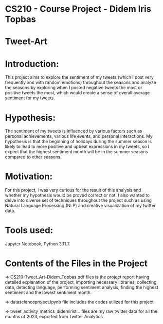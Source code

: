# CS210 - Course Project - Didem Iris Topbas
# Tweet-Art

# Introduction:
This project aims to explore the sentiment of my tweets (which I post very frequently and with random emotions) throughout the seasons and analyze the seasons by exploring when I posted negative tweets the most or positive tweets the most, which would create a sense of overall average sentiment for my tweets.

# Hypothesis: 
The sentiment of my tweets is influenced by various factors such as personal achievements, various life events, and personal interactions. My hypothesis is that the beginning of holidays during the summer season is likely to lead to more positive and upbeat expressions in my tweets, so I expect that the highest sentiment month will be in the summer seasons compared to other seasons. 

# Motivation:
For this project, I was very curious for the result of this analysis and whether my hypothesis would be proved correct or not. I also wanted to delve into diverse set of techniques throughout the project such as using Natural Language Processing (NLP) and creative visualization of my twitter data.

# Tools used:
Jupyter Notebook, Python 3.11.7.

# Contents of the Files in the Project
=> CS210-Tweet_Art-Didem_Topbas.pdf files is the project report having detailed explanation of the project, importing necessary libraries, collecting data, detecting language, performing sentiment analysis, finding the highest sentiment and the lowest sentiment month.

=> datascienceproject.ipynb file includes the codes utilized for this project

=> tweet_activity_metrics_didemirist... files are my raw twitter data for all the months of 2023, exported from Twitter Analytics
